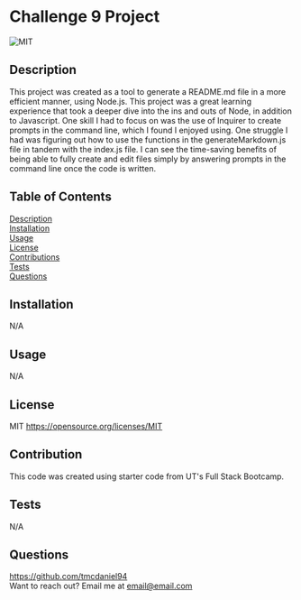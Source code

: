 # Challenge 9 Project
![MIT](https://img.shields.io/badge/License-MIT-yellow.svg)

## Description
This project was created as a tool to generate a README.md file in a more efficient manner, using Node.js. This project was a great learning experience that took a deeper dive into the ins and outs of Node, in addition to Javascript. One skill I had to focus on was the use of Inquirer to create prompts in the command line, which I found I enjoyed using. One struggle I had was figuring out how to use the functions in the generateMarkdown.js file in tandem with the index.js file. I can see the time-saving benefits of being able to fully create and edit files simply by answering prompts in the command line once the code is written. 
  
## Table of Contents
[Description](#description)\
[Installation](#installation)\
[Usage](#usage)\
[License](#license)\
[Contributions](#contributions)\
[Tests](#tests)\
[Questions](#questions)

  
## Installation
N/A
  
## Usage
N/A
  
## License
MIT 
https://opensource.org/licenses/MIT
  
## Contribution
This code was created using starter code from UT's Full Stack Bootcamp.
  
## Tests
N/A
  
## Questions
https://github.com/tmcdaniel94  
Want to reach out? Email me at email@email.com
